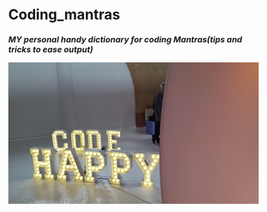 # Coding_mantras
### *MY personal handy dictionary for coding  Mantras(tips and tricks to ease output)*
![image 1](https://github.com/poojarathore30/Coding_mantras/blob/master/coding%20tips.png)
